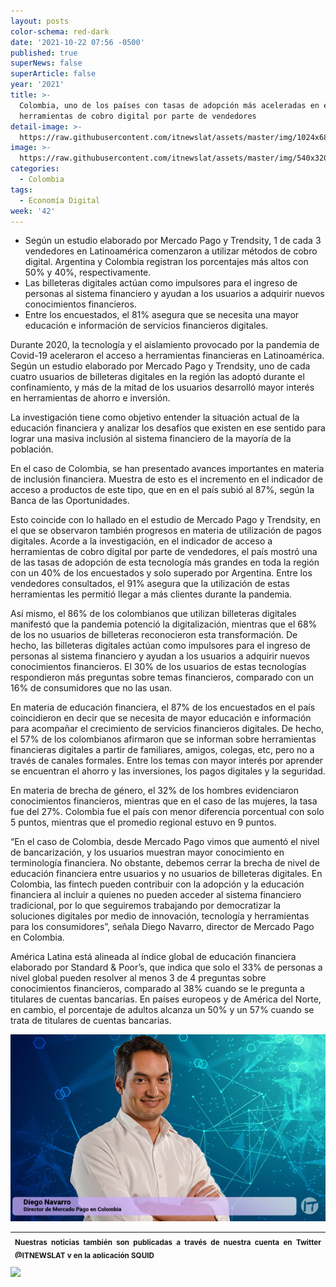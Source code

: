 ```yaml
---
layout: posts
color-schema: red-dark
date: '2021-10-22 07:56 -0500'
published: true
superNews: false
superArticle: false
year: '2021'
title: >-
  Colombia, uno de los países con tasas de adopción más aceleradas en el uso de
  herramientas de cobro digital por parte de vendedores
detail-image: >-
  https://raw.githubusercontent.com/itnewslat/assets/master/img/1024x680/diego-navarro-g.jpg
image: >-
  https://raw.githubusercontent.com/itnewslat/assets/master/img/540x320/diego-navarro-p.jpg
categories:
  - Colombia
tags:
  - Economía Digital
week: '42'
---
```

- Según un estudio elaborado por Mercado Pago y Trendsity, 1 de cada 3 vendedores en Latinoamérica comenzaron a utilizar métodos de cobro digital. Argentina y Colombia registran los porcentajes más altos con 50% y 40%, respectivamente.
- Las billeteras digitales actúan como impulsores para el ingreso de personas al sistema financiero y ayudan a los usuarios a adquirir nuevos conocimientos financieros. 
- Entre los encuestados, el 81% asegura que se necesita una mayor educación e información de servicios financieros digitales.

Durante 2020, la tecnología y el aislamiento provocado por la pandemia de Covid-19 aceleraron el acceso a herramientas financieras en Latinoamérica. Según un estudio elaborado por Mercado Pago y Trendsity, uno de cada cuatro usuarios de billeteras digitales en la región las adoptó durante el confinamiento, y más de la mitad de los usuarios desarrolló mayor interés en herramientas de ahorro e inversión. 

La investigación tiene como objetivo entender la situación actual de la educación financiera y analizar los desafíos que existen en ese sentido para lograr una masiva inclusión al sistema financiero de la mayoría de la población.

En el caso de Colombia, se han presentado avances importantes en materia de inclusión financiera. Muestra de esto es el incremento en el indicador de acceso a productos de este tipo, que en en el país subió al 87%, según la Banca de las Oportunidades.

Esto coincide con lo hallado en el estudio de Mercado Pago y Trendsity, en el que se observaron también progresos en materia de utilización de pagos digitales. Acorde a la investigación, en el indicador de acceso a herramientas de cobro digital por parte de vendedores, el país mostró una de las tasas de adopción de esta tecnología más grandes en toda la región con un 40% de los encuestados y solo superado por Argentina. Entre los vendedores consultados, el 91% asegura que la utilización de estas herramientas les permitió llegar a más clientes durante la pandemia.

Así mismo, el 86% de los colombianos que utilizan billeteras digitales manifestó que la pandemia potenció la digitalización, mientras que el 68% de los no usuarios de billeteras reconocieron esta transformación. De hecho, las billeteras digitales actúan como impulsores para el ingreso de personas al sistema financiero y ayudan a los usuarios a adquirir nuevos conocimientos financieros. El 30% de los usuarios de estas tecnologías respondieron más preguntas sobre temas financieros, comparado con un 16% de consumidores que no las usan.

En materia de educación financiera, el 87% de los encuestados en el país coincidieron en decir que se necesita de mayor educación e información para acompañar el crecimiento de servicios financieros digitales. De hecho, el 57% de los colombianos afirmaron que se informan sobre herramientas financieras digitales a partir de familiares, amigos, colegas, etc, pero no a través de canales formales. Entre los temas con mayor interés por aprender se encuentran el ahorro y las inversiones, los pagos digitales y la seguridad.

En materia de brecha de género, el 32% de los hombres evidenciaron conocimientos financieros, mientras que en el caso de las mujeres, la tasa fue del 27%. Colombia fue el país con menor diferencia porcentual con solo 5 puntos, mientras que el promedio regional estuvo en 9 puntos.

“En el caso de Colombia, desde Mercado Pago vimos que aumentó el nivel de bancarización, y los usuarios muestran mayor conocimiento en terminología financiera. No obstante, debemos cerrar la brecha de nivel de educación financiera entre usuarios y no usuarios de billeteras digitales. En Colombia, las fintech pueden contribuir con la adopción y la educación financiera al incluir a quienes no pueden acceder al sistema financiero tradicional, por lo que seguiremos trabajando por democratizar la soluciones digitales por medio de innovación, tecnología y herramientas para los consumidores”, señala Diego Navarro, director de Mercado Pago en Colombia.

América Latina está alineada al índice global de educación financiera elaborado por Standard & Poor’s, que indica que solo el 33% de personas a nivel global pueden resolver al menos 3 de 4 preguntas sobre conocimientos financieros, comparado al 38% cuando se le pregunta a titulares de cuentas bancarias. En países europeos y de América del Norte, en cambio, el porcentaje de adultos alcanza un 50% y un 57% cuando se trata de titulares de cuentas bancarias.

![](https://raw.githubusercontent.com/itnewslat/assets/master/img/540x320/diego-navarro-p.jpg)

<table style="height: 42px;" width="569">
<tbody>
<tr>
<td style="text-align: justify;"><sub><strong>Nuestras noticias también son publicadas a través de nuestra cuenta en Twitter <a href="https://twitter.com/itnewslat?lang=es">@ITNEWSLAT</a> y en la aplicación <a href="https://squidapp.co/en/">SQUID</a></strong></sub></td>
</tr>
</tbody>
</table>

<img src="https://tracker.metricool.com/c3po.jpg?hash=56f88a41e39ab42c063cc51676587a04"/>